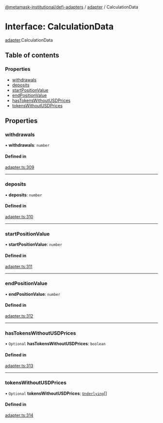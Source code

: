 [@metamask-institutional/defi-adapters](../README.md) / [adapter](../modules/adapter.md) / CalculationData

# Interface: CalculationData

[adapter](../modules/adapter.md).CalculationData

## Table of contents

### Properties

- [withdrawals](adapter.CalculationData.md#withdrawals)
- [deposits](adapter.CalculationData.md#deposits)
- [startPositionValue](adapter.CalculationData.md#startpositionvalue)
- [endPositionValue](adapter.CalculationData.md#endpositionvalue)
- [hasTokensWithoutUSDPrices](adapter.CalculationData.md#hastokenswithoutusdprices)
- [tokensWithoutUSDPrices](adapter.CalculationData.md#tokenswithoutusdprices)

## Properties

### withdrawals

• **withdrawals**: `number`

#### Defined in

[adapter.ts:309](https://github.com/consensys-vertical-apps/mmi-defi-adapters/blob/main/src/types/adapter.ts#L309)

___

### deposits

• **deposits**: `number`

#### Defined in

[adapter.ts:310](https://github.com/consensys-vertical-apps/mmi-defi-adapters/blob/main/src/types/adapter.ts#L310)

___

### startPositionValue

• **startPositionValue**: `number`

#### Defined in

[adapter.ts:311](https://github.com/consensys-vertical-apps/mmi-defi-adapters/blob/main/src/types/adapter.ts#L311)

___

### endPositionValue

• **endPositionValue**: `number`

#### Defined in

[adapter.ts:312](https://github.com/consensys-vertical-apps/mmi-defi-adapters/blob/main/src/types/adapter.ts#L312)

___

### hasTokensWithoutUSDPrices

• `Optional` **hasTokensWithoutUSDPrices**: `boolean`

#### Defined in

[adapter.ts:313](https://github.com/consensys-vertical-apps/mmi-defi-adapters/blob/main/src/types/adapter.ts#L313)

___

### tokensWithoutUSDPrices

• `Optional` **tokensWithoutUSDPrices**: [`Underlying`](adapter.Underlying.md)[]

#### Defined in

[adapter.ts:314](https://github.com/consensys-vertical-apps/mmi-defi-adapters/blob/main/src/types/adapter.ts#L314)
